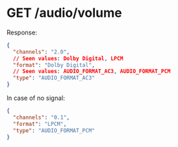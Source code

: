 # GET /audio/volume

Response:

```json
{
  "channels": "2.0",
  // Seen values: Dolby Digital, LPCM
  "format": "Dolby Digital",
  // Seen values: AUDIO_FORMAT_AC3, AUDIO_FORMAT_PCM
  "type": "AUDIO_FORMAT_AC3"
}
```

In case of no signal:

```json
{
  "channels": "0.1",
  "format": "LPCM",
  "type": "AUDIO_FORMAT_PCM"
}
```

